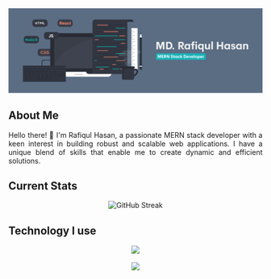 <a href="https://www.facebook.com/mdrafiqulhasan.mec17/">
<img src="https://raw.githubusercontent.com/mdrafiqulhasan110/mdrafiqulhasan110/main/assests/Banner.png" />
</a>

## About Me

<p align="justify">Hello there! 👋 I'm Rafiqul Hasan, a passionate MERN stack developer with a keen interest in building robust and scalable web applications. I have a unique blend of skills that enable me to create dynamic and efficient solutions.</p>

## Current Stats

<p align="center"><img src="https://github-readme-streak-stats.herokuapp.com?user=mdrafiqulhasan110&theme=iceberg&hide_border=true&background=0D1117&border_radius=5" alt="GitHub Streak" /></p>

## Technology I use

<p align="center">
  <a href="https://skillicons.dev">
    <img src="https://skillicons.dev/icons?i=html,css,js,react,nodejs,express,mongodb" />
  </a>
</p>
<p align="center">
  <a href="https://skillicons.dev">
    <img src="https://skillicons.dev/icons?i=firebase,github,vercel,tailwind,vite" />
  </a>
</p>
